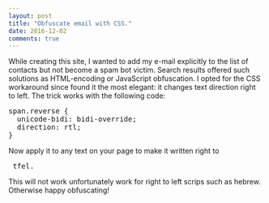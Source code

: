```yaml
---
layout: post
title: "Obfuscate email with CSS."
date: 2016-12-02
comments: true
---
```

While creating this site, I wanted to add my e-mail explicitly to the list of contacts but not become a spam bot victim. Search results 
offered such solutions as HTML-encoding or JavaScript obfuscation. I opted for the CSS workaround since found it the most elegant: 
it changes text direction right to left. The trick works with the following code:

<script src="https://gist.github.com/elizavetasemenova/60446133a5f6e4a0a20e2d5f6757f013.js"></script>


<pre class="prettyprint lang-cs">
span.reverse {
  unicode-bidi: bidi-override;
  direction: rtl;
}
</pre>


Now apply it to any text on your page to make it written right to

<pre class="prettyprint lang-cs">
 <span class="reverse">tfel.</span>
</pre>

This will not work unfortunately work for right to left scrips such as hebrew. Otherwise happy obfuscating!
